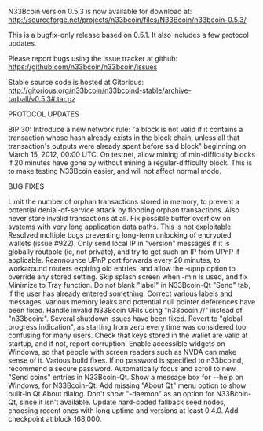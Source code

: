 N33Bcoin version 0.5.3 is now available for download at:
http://sourceforge.net/projects/n33bcoin/files/N33Bcoin/n33bcoin-0.5.3/

This is a bugfix-only release based on 0.5.1.
It also includes a few protocol updates.

Please report bugs using the issue tracker at github:
https://github.com/n33bcoin/n33bcoin/issues

Stable source code is hosted at Gitorious:
http://gitorious.org/n33bcoin/n33bcoind-stable/archive-tarball/v0.5.3#.tar.gz

PROTOCOL UPDATES

BIP 30: Introduce a new network rule: "a block is not valid if it contains a transaction whose hash already exists in the block chain, unless all that transaction's outputs were already spent before said block" beginning on March 15, 2012, 00:00 UTC.
On testnet, allow mining of min-difficulty blocks if 20 minutes have gone by without mining a regular-difficulty block. This is to make testing N33Bcoin easier, and will not affect normal mode.

BUG FIXES

Limit the number of orphan transactions stored in memory, to prevent a potential denial-of-service attack by flooding orphan transactions. Also never store invalid transactions at all.
Fix possible buffer overflow on systems with very long application data paths. This is not exploitable.
Resolved multiple bugs preventing long-term unlocking of encrypted wallets
(issue #922).
Only send local IP in "version" messages if it is globally routable (ie, not private), and try to get such an IP from UPnP if applicable.
Reannounce UPnP port forwards every 20 minutes, to workaround routers expiring old entries, and allow the -upnp option to override any stored setting.
Skip splash screen when -min is used, and fix Minimize to Tray function.
Do not blank "label" in N33Bcoin-Qt "Send" tab, if the user has already entered something.
Correct various labels and messages.
Various memory leaks and potential null pointer deferences have been fixed.
Handle invalid N33Bcoin URIs using "n33bcoin://" instead of "n33bcoin:".
Several shutdown issues have been fixed.
Revert to "global progress indication", as starting from zero every time was considered too confusing for many users.
Check that keys stored in the wallet are valid at startup, and if not, report corruption.
Enable accessible widgets on Windows, so that people with screen readers such as NVDA can make sense of it.
Various build fixes.
If no password is specified to n33bcoind, recommend a secure password.
Automatically focus and scroll to new "Send coins" entries in N33Bcoin-Qt.
Show a message box for --help on Windows, for N33Bcoin-Qt.
Add missing "About Qt" menu option to show built-in Qt About dialog.
Don't show "-daemon" as an option for N33Bcoin-Qt, since it isn't available.
Update hard-coded fallback seed nodes, choosing recent ones with long uptime and versions at least 0.4.0.
Add checkpoint at block 168,000.
